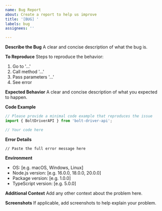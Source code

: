 ```yaml
---
name: Bug Report
about: Create a report to help us improve
title: '[BUG] '
labels: bug
assignees: ''

---
```


**Describe the Bug**
A clear and concise description of what the bug is.

**To Reproduce**
Steps to reproduce the behavior:
1. Go to '...'
2. Call method '...'
3. Pass parameters '...'
4. See error

**Expected Behavior**
A clear and concise description of what you expected to happen.

**Code Example**
```typescript
// Please provide a minimal code example that reproduces the issue
import { BoltDriverAPI } from 'bolt-driver-api';

// Your code here
```

**Error Details**
```
// Paste the full error message here
```

**Environment**
- OS: [e.g. macOS, Windows, Linux]
- Node.js version: [e.g. 16.0.0, 18.0.0, 20.0.0]
- Package version: [e.g. 1.0.0]
- TypeScript version: [e.g. 5.0.0]

**Additional Context**
Add any other context about the problem here.

**Screenshots**
If applicable, add screenshots to help explain your problem.
